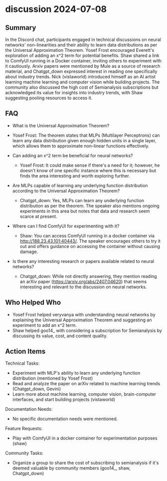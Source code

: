 # discussion 2024-07-08

## Summary
 In the Discord chat, participants engaged in technical discussions on neural networks' non-linearities and their ability to learn data distributions as per the Universal Approximation Theorem. Yosef Frost encouraged Everett's exploration of adding an x^2 term for potential benefits. Shaw shared a link to ComfyUI running in a Docker container, inviting others to experiment with it cautiously. Arxiv papers were mentioned by Mule as a source of research material, and Chatgpt_down expressed interest in reading one specifically about industry trends. Nick (vistaworld) introduced himself as an AI artist learning machine learning and computer vision while building projects. The community also discussed the high cost of Semianalysis subscriptions but acknowledged its value for insights into industry trends, with Shaw suggesting pooling resources to access it.

## FAQ
 - What is the Universal Approximation Theorem?
  - Yosef Frost: The theorem states that MLPs (Multilayer Perceptrons) can learn any data distribution given enough hidden units in a single layer, which allows them to approximate non-linear functions effectively.

- Can adding an x^2 term be beneficial for neural networks?
  - Yosef Frost: It could make sense if there's a need for it; however, he doesn't know of one specific instance where this is necessary but finds the area interesting and worth exploring further.

- Are MLPs capable of learning any underlying function distribution according to the Universal Approximation Theorem?
  - Chatgpt_down: Yes, MLPs can learn any underlying function distribution as per the theorem. The speaker also mentions ongoing experiments in this area but notes that data and research seem scarce at present.

- Where can I find ComfyUI for experimenting with it?
  - Shaw: You can access ComfyUI running in a docker container via http://188.23.43.101:40443/. The speaker encourages others to try it out and offers guidance on accessing the container without causing damage.

- Is there any interesting research or papers available related to neural networks?
  - Chatgpt_down: While not directly answering, they mention reading an arXiv paper (https://arxiv.org/abs/2407.04620) that seems interesting and relevant to the discussion on neural networks.

## Who Helped Who
 - Yosef Frost helped veryvanya with understanding neural networks by explaining the Universal Approximation Theorem and suggesting an experiment to add an x^2 term.
- Shaw helped goo14_ with considering a subscription for Semianalysis by discussing its value, cost, and content quality.

## Action Items
 Technical Tasks:
  - Experiment with MLP's ability to learn any underlying function distribution (mentioned by Yosef Frost)
  - Read and analyze the paper on arXiv related to machine learning trends (Chatgpt_down, Gevini)
  - Learn more about machine learning, computer vision, brain-computer interfaces, and start building projects (vistaworld)

Documentation Needs:
  - No specific documentation needs were mentioned.

Feature Requests:
  - Play with ComfyUI in a docker container for experimentation purposes (shaw)

Community Tasks:
  - Organize a group to share the cost of subscribing to semianalysis if it's deemed valuable by community members (goo14_, shaw, Chatgpt_down)

